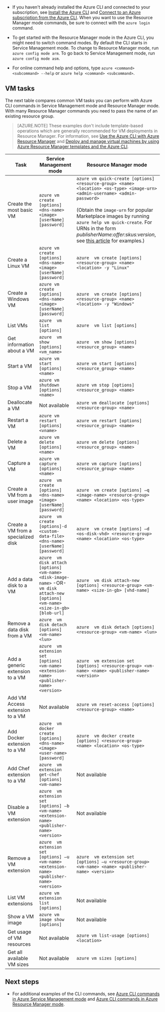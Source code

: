 * If you haven't already installed the Azure CLI and connected to your subscription, see [Install the Azure CLI](../articles/xplat-cli-install.md) and [Connect to an Azure subscription from the Azure CLI](../articles/xplat-cli-connect.md). When you want to use the Resource Manager mode commands, be sure to connect with the `azure login` command.

* To get started with the Resource Manager mode in the Azure CLI, you might need to switch command modes. By default the CLI starts in Service Management mode. To change to Resource Manager mode, run `azure config mode arm`. To go back to Service Management mode, run `azure config mode asm`.

* For online command help and options, type `azure <command> <subcommand> --help` or `azure help <command> <subcommand>`.

## VM tasks
The next table compares common VM tasks you can perform with Azure CLI commands in Service Management mode and Resource Manager mode. With many Resource Manager commands you need to pass the name of an existing resource group.

> [AZURE.NOTE] These examples don't include template-based operations which are generally recommended for VM deployments in Resource Manager. For information, see [Use the Azure CLI with Azure Resource Manager](../articles/xplat-cli-azure-resource-manager.md) and [Deploy and manage virtual machines by using Azure Resource Manager templates and the Azure CLI](../articles/virtual-machines/virtual-machines-linux-cli-deploy-templates.md).

Task | Service Management mode | Resource Manager mode
-------------- | ----------- | -------------------------
Create the most basic VM | `azure vm create [options] <dns-name> <image> [userName] [password]` | `azure vm quick-create [options] <resource-group> <name> <location> <os-type> <image-urn> <admin-username> <admin-password>`<br/><br/>(Obtain the `image-urn` for popular Marketplace images by running `azure help vm quick-create`. For URNs in the form *publisherName:offer:skus:version*, see [this article](../articles/virtual-machines/virtual-machines-linux-cli-ps-findimage.md) for examples.)
Create a Linux VM | `azure vm create [options] <dns-name> <image> [userName] [password]` | `azure  vm create [options] <resource-group> <name> <location> -y "Linux"`
Create a Windows VM | `azure vm create [options] <dns-name> <image> [userName] [password]` | `azure  vm create [options] <resource-group> <name> <location> -y "Windows"`
List VMs | `azure  vm list [options]` | `azure  vm list [options]`
Get information about a VM | `azure  vm show [options] <vm_name>` | `azure  vm show [options] <resource_group> <name>`
Start a VM | `azure vm start [options] <name>` | `azure vm start [options] <resource_group> <name>`
Stop a VM | `azure vm shutdown [options] <name>` | `azure vm stop [options] <resource_group> <name>`
Deallocate a VM | Not available | `azure vm deallocate [options] <resource-group> <name>`
Restart a VM | `azure vm restart [options] <vname>` | `azure vm restart [options] <resource_group> <name>`
Delete a VM | `azure vm delete [options] <name>` | `azure vm delete [options] <resource_group> <name>`
Capture a VM | `azure vm capture [options] <name>` | `azure vm capture [options] <resource_group> <name>`
Create a VM from a user image | `azure  vm create [options] <dns-name> <image> [userName] [password]` | `azure  vm create [options] –q <image-name> <resource-group> <name> <location> <os-type>`
Create a VM from a specialized disk | `azure  vm create [options]-d <custom-data-file> <dns-name> [userName] [password]` | `azure  vm create [options] –d <os-disk-vhd> <resource-group> <name> <location> <os-type>`
Add a data disk to a VM | `azure  vm disk attach [options] <vm-name> <disk-image-name>` -OR- <br/>  `vm disk attach-new [options] <vm-name> <size-in-gb> [blob-url]` | `azure  vm disk attach-new [options] <resource-group> <vm-name> <size-in-gb> [vhd-name]`
Remove a data disk from a VM | `azure  vm disk detach [options] <vm-name> <lun>` | `azure  vm disk detach [options] <resource-group> <vm-name> <lun>`
Add a generic extension to a VM | `azure  vm extension set [options] <vm-name> <extension-name> <publisher-name> <version>` | `azure  vm extension set [options] <resource-group> <vm-name> <name> <publisher-name> <version>`
Add VM Access extension to a VM | Not available | `azure vm reset-access [options] <resource-group> <name>`
Add Docker extension to a VM | `azure  vm docker create [options] <dns-name> <image> <user-name> [password]` | `azure  vm docker create [options] <resource-group> <name> <location> <os-type>`
Add Chef extension to a VM | `azure  vm extension get-chef [options] <vm-name>` | Not available
Disable a VM extension | `azure  vm extension set [options] –b <vm-name> <extension-name> <publisher-name> <version>` | Not available
Remove a VM extension | `azure  vm extension set [options] –u <vm-name> <extension-name> <publisher-name> <version>` | `azure  vm extension set [options] –u <resource-group> <vm-name> <name> <publisher-name> <version>`
List VM extensions | `azure vm extension list [options]` | Not available
Show a VM image | `azure vm image show [options]` | Not available
Get usage of VM resources | Not available | `azure vm list-usage [options] <location>`
Get all available VM sizes | Not available | `azure vm sizes [options]`


## Next steps

* For additional examples of the CLI commands, see [Azure CLI commands in Azure Service Management mode](../articles/virtual-machines-command-line-tools.md) and
[Azure CLI commands in Azure Resource Manager mode](../articles/virtual-machines/azure-cli-arm-commands.md).

